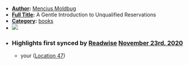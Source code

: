 - **[Author](<Author.md>):** [Mencius Moldbug](<Mencius Moldbug.md>)
- **[Full Title](<Full Title.md>):** A Gentle Introduction to Unqualified Reservations
- **[Category](<Category.md>):** [books](<books.md>)
- ![](https://images-na.ssl-images-amazon.com/images/I/513hMTkKLPL._SL200_.jpg)
- ### Highlights first synced by [Readwise](<Readwise.md>) [November 23rd, 2020](<November 23rd, 2020.md>)
    - your ([Location 47](https://readwise.io/to_kindle?action=open&asin=B011DPHUE4&location=47))
